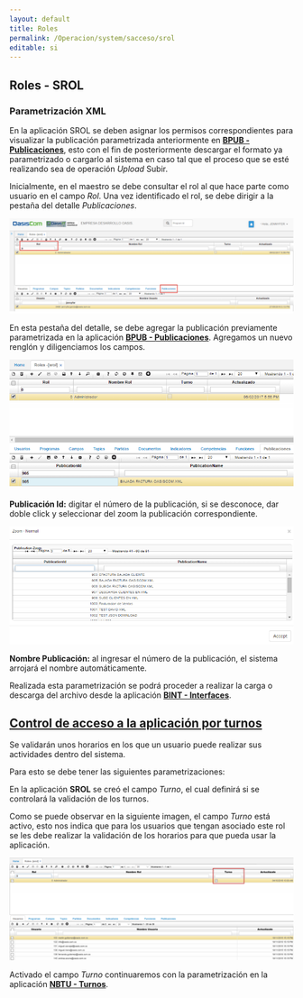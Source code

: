 ```yaml
---
layout: default
title: Roles
permalink: /Operacion/system/sacceso/srol
editable: si
---
```

## Roles - SROL

### Parametrización XML

En la aplicación SROL se deben asignar los permisos correspondientes para visualizar la publicación parametrizada anteriormente en [**BPUB - Publicaciones**](http://docs.oasiscom.com/Operacion/utility/barchi/bpub), esto con el fin de posteriormente descargar el formato ya parametrizado o cargarlo al sistema en caso tal que el proceso que se esté realizando sea de operación _Upload_ Subir.  

Inicialmente, en el maestro se debe consultar el rol al que hace parte como usuario en el campo _Rol_. Una vez identificado el rol, se debe dirigir a la pestaña del detalle _Publicaciones_.

![](SROL1.png)

En esta pestaña del detalle, se debe agregar la publicación previamente parametrizada en la aplicación [**BPUB - Publicaciones**](http://docs.oasiscom.com/Operacion/utility/barchi/bpub). Agregamos un nuevo renglón y diligenciamos los campos.

![](SROL2.png)

**Publicación Id:** digitar el número de la publicación, si se desconoce, dar doble click y seleccionar del zoom la publicación correspondiente.  

![](ZOOMBPUB.png)

**Nombre Publicación:** al ingresar el número de la publicación, el sistema arrojará el nombre automáticamente.  

Realizada esta parametrización se podrá proceder a realizar la carga o descarga del archivo desde la aplicación [**BINT - Interfaces**](http://docs.oasiscom.com/Operacion/utility/barchi/bint).  

## [Control de acceso a la aplicación por turnos](http://docs.oasiscom.com/Operacion/system/sacceso/srol#Control-de-acceso-a-la-aplicación-por-turnos)

Se validarán unos horarios en los que un usuario puede realizar sus actividades dentro del sistema.  

Para esto se debe tener las siguientes parametrizaciones:  

En la aplicación **SROL** se creó el campo _Turno_, el cual definirá si se controlará la validación de los turnos.  

Como se puede observar en la siguiente imagen, el campo _Turno_ está activo, esto nos indica que para los usuarios que tengan asociado este rol se les debe realizar la validación de los horarios para que pueda usar la aplicación.  

![](srol3.png)

Activado el campo _Turno_ continuaremos con la parametrización en la aplicación [**NBTU - Turnos**](http://docs.oasiscom.com/Operacion/hrm/asistencia/nabasica/nbtu#Control-de-acceso-a-la-aplicación-por-turnos).


